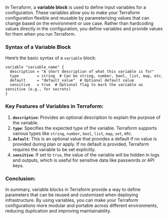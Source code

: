 In Terraform, a **variable block** is used to define input variables for a configuration. These variables allow you to make your Terraform configuration flexible and reusable by parameterizing values that can change based on the environment or use case. Rather than hardcoding values directly in the configuration, you define variables and provide values for them when you run Terraform.

### Syntax of a Variable Block

Here’s the basic syntax of a `variable` block:

```hcl
variable "variable_name" {
  description = "A short description of what this variable is for"
  type        = string  # Can be string, number, bool, list, map, etc.
  default     = "default_value"  # Optional default value
  sensitive   = true  # Optional flag to mark the variable as sensitive (e.g., for secrets)
}
```
### Key Features of Variables in Terraform:

1. **`description`**: Provides an optional description to explain the purpose of the variable.
2. **`type`**: Specifies the expected type of the variable. Terraform supports various types like `string`, `number`, `bool`, `list`, `map`, `set`, etc.
3. **`default`**: This is an optional value that provides a default if no value is provided during plan or apply. If no default is provided, Terraform requires the variable to be set explicitly.
4. **`sensitive`**: If set to `true`, the value of the variable will be hidden in logs and outputs, which is useful for sensitive data like passwords or API keys.


### Conclusion:
In summary, variable blocks in Terraform provide a way to define parameters that can be reused and customized when deploying infrastructure. By using variables, you can make your Terraform configurations more modular and portable across different environments, reducing duplication and improving maintainability.
